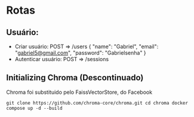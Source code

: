 # Rotas

## Usuário:

- Criar usuário: POST => /users
  {
  "name": "Gabriel",
  "email": "gabriel5@gmail.com",
  "password": "Gabrielsenha"
  }
- Autenticar usuário: POST => /sessions

## Initializing Chroma (Descontinuado)

Chroma foi substituido pelo FaissVectorStore, do Facebook

`git clone https://github.com/chroma-core/chroma.git
cd chroma
docker compose up -d --build`
